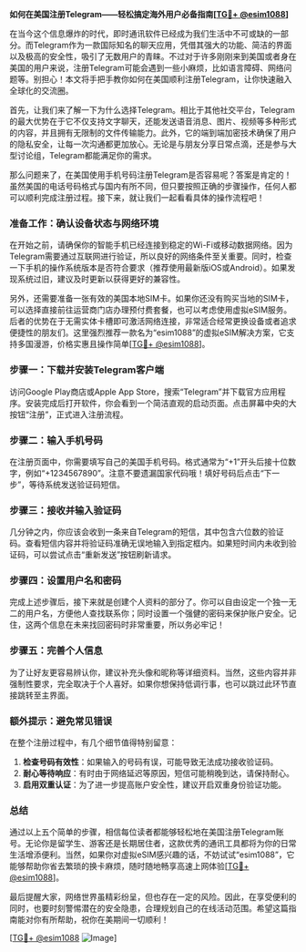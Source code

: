 **如何在美国注册Telegram——轻松搞定海外用户必备指南[[TG💪+ @esim1088](https://t.me/s/esim1088)]**

在当今这个信息爆炸的时代，即时通讯软件已经成为我们生活中不可或缺的一部分。而Telegram作为一款国际知名的聊天应用，凭借其强大的功能、简洁的界面以及极高的安全性，吸引了无数用户的青睐。不过对于许多刚刚来到美国或者身在美国的用户来说，注册Telegram可能会遇到一些小麻烦，比如语言障碍、网络问题等。别担心！本文将手把手教你如何在美国顺利注册Telegram，让你快速融入全球化的交流圈。

首先，让我们来了解一下为什么选择Telegram。相比于其他社交平台，Telegram的最大优势在于它不仅支持文字聊天，还能发送语音消息、图片、视频等多种形式的内容，并且拥有无限制的文件传输能力。此外，它的端到端加密技术确保了用户的隐私安全，让每一次沟通都更加放心。无论是与朋友分享日常点滴，还是参与大型讨论组，Telegram都能满足你的需求。

那么问题来了，在美国使用手机号码注册Telegram是否容易呢？答案是肯定的！虽然美国的电话号码格式与国内有所不同，但只要按照正确的步骤操作，任何人都可以顺利完成注册过程。接下来，就让我们一起看看具体的操作流程吧！

### 准备工作：确认设备状态与网络环境

在开始之前，请确保你的智能手机已经连接到稳定的Wi-Fi或移动数据网络。因为Telegram需要通过互联网进行验证，所以良好的网络条件至关重要。同时，检查一下手机的操作系统版本是否符合要求（推荐使用最新版iOS或Android）。如果发现系统过旧，建议及时更新以获得更好的兼容性。

另外，还需要准备一张有效的美国本地SIM卡。如果你还没有购买当地的SIM卡，可以选择直接前往运营商门店办理预付费套餐，也可以考虑使用虚拟eSIM服务。后者的优势在于无需实体卡槽即可激活网络连接，非常适合经常更换设备或者追求便捷性的朋友们。这里强烈推荐一款名为“esim1088”的虚拟eSIM解决方案，它支持多国漫游，价格实惠且操作简单[[TG💪+ @esim1088](https://t.me/s/esim1088)]。

### 步骤一：下载并安装Telegram客户端

访问Google Play商店或Apple App Store，搜索“Telegram”并下载官方应用程序。安装完成后打开软件，你会看到一个简洁直观的启动页面。点击屏幕中央的大按钮“注册”，正式进入注册流程。

### 步骤二：输入手机号码

在注册页面中，你需要填写自己的美国手机号码。格式通常为“+1”开头后接十位数字，例如“+1234567890”。注意不要遗漏国家代码哦！填好号码后点击“下一步”，等待系统发送验证码短信。

### 步骤三：接收并输入验证码

几分钟之内，你应该会收到一条来自Telegram的短信，其中包含六位数的验证码。查看短信内容并将验证码准确无误地输入到指定框内。如果短时间内未收到验证码，可以尝试点击“重新发送”按钮刷新请求。

### 步骤四：设置用户名和密码

完成上述步骤后，接下来就是创建个人资料的部分了。你可以自由设定一个独一无二的用户名，方便他人查找联系你；同时设置一个强健的密码来保护账户安全。记住，这两个信息在未来找回密码时非常重要，所以务必牢记！

### 步骤五：完善个人信息

为了让好友更容易辨认你，建议补充头像和昵称等详细资料。当然，这些内容并非强制性要求，完全取决于个人喜好。如果你想保持低调行事，也可以跳过此环节直接跳转至主界面。

### 额外提示：避免常见错误

在整个注册过程中，有几个细节值得特别留意：
1. **检查号码有效性**：如果输入的号码有误，可能导致无法成功接收验证码。
2. **耐心等待响应**：有时由于网络延迟等原因，短信可能稍晚到达，请保持耐心。
3. **启用双重认证**：为了进一步提高账户安全性，建议开启双重身份验证功能。

### 总结

通过以上五个简单的步骤，相信每位读者都能够轻松地在美国注册Telegram账号。无论你是留学生、游客还是长期居住者，这款优秀的通讯工具都将为你的日常生活增添便利。当然，如果你对虚拟eSIM感兴趣的话，不妨试试“esim1088”，它能够帮助你省去繁琐的换卡麻烦，随时随地畅享高速上网体验[[TG💪+ @esim1088](https://t.me/s/esim1088)]。

最后提醒大家，网络世界虽精彩纷呈，但也存在一定的风险。因此，在享受便利的同时，也要时刻警惕潜在的安全隐患，合理规划自己的在线活动范围。希望这篇指南能对你有所帮助，祝你在美期间一切顺利！

[[TG💪+ @esim1088](https://t.me/s/esim1088) ![Image](https://i.postimg.cc/4NQfJmqS/Snipaste-2025-05-13-00-14-12.png)]